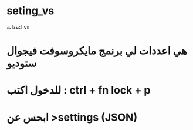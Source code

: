 # seting_vs
اعددات vs
# هي اعددات لي برنمج مايكروسوفت فيجوال ستوديو
# للدخول اكتب : ctrl + fn lock + p
# ابحس عن >settings (JSON)

